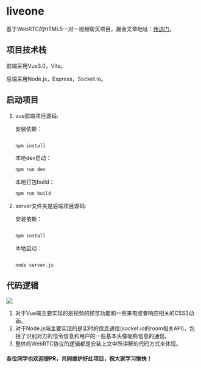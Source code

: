 # liveone

基于WebRTC的HTML5一对一视频聊天项目，掘金文章地址：[传送门](https://juejin.cn/user/3368559356680215)。


## 项目技术栈

前端采用Vue3.0，Vite。

后端采用Node.js，Express，Socket.io。


## 启动项目


1. vue前端项目源码:

    安装依赖：

    ```bash

    npm install
    ```

    本地dev启动：

    ```bash
    npm run dev
    ```

    本地打包build：

    ```bash
    npm run build
    ```


2. server文件夹是后端项目源码:

    安装依赖：

    ```bash

    npm install
    ```

    本地启动：

    ```bash

    node server.js
    ```


## 代码逻辑

![](https://p9-juejin.byteimg.com/tos-cn-i-k3u1fbpfcp/4eeb2dca74564262839ed2ea4710c833~tplv-k3u1fbpfcp-watermark.image)

1. 对于Vue端主要实现的是视频的预览功能和一些来电或者响应相关的CSS3动画。
2. 对于Node.js端主要实现的是实时的信息通信(socket.io的room相关API)，包括了识别对方的信令信息和用户的一些基本头像昵称信息的通信。
3. 整体的WebRTC协议的逻辑都是安装上文中所讲解的代码方式来体现。


#### 各位同学也欢迎提PR，共同维护好此项目，祝大家学习愉快！



